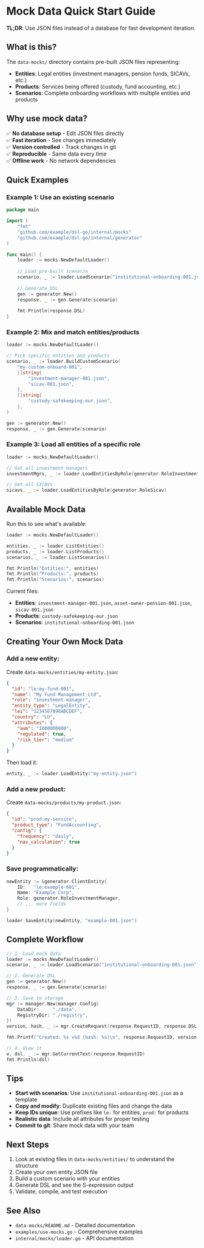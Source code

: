 # Mock Data Quick Start Guide

**TL;DR**: Use JSON files instead of a database for fast development iteration.

## What is this?

The `data-mocks/` directory contains pre-built JSON files representing:
- **Entities**: Legal entities (investment managers, pension funds, SICAVs, etc.)
- **Products**: Services being offered (custody, fund accounting, etc.)
- **Scenarios**: Complete onboarding workflows with multiple entities and products

## Why use mock data?

✅ **No database setup** - Edit JSON files directly  
✅ **Fast iteration** - See changes immediately  
✅ **Version controlled** - Track changes in git  
✅ **Reproducible** - Same data every time  
✅ **Offline work** - No network dependencies  

## Quick Examples

### Example 1: Use an existing scenario

```go
package main

import (
    "fmt"
    "github.com/example/dsl-go/internal/mocks"
    "github.com/example/dsl-go/internal/generator"
)

func main() {
    loader := mocks.NewDefaultLoader()
    
    // Load pre-built scenario
    scenario, _ := loader.LoadScenario("institutional-onboarding-001.json")
    
    // Generate DSL
    gen := generator.New()
    response, _ := gen.Generate(scenario)
    
    fmt.Println(response.DSL)
}
```

### Example 2: Mix and match entities/products

```go
loader := mocks.NewDefaultLoader()

// Pick specific entities and products
scenario, _ := loader.BuildCustomScenario(
    "my-custom-onboard-001",
    []string{
        "investment-manager-001.json",
        "sicav-001.json",
    },
    []string{
        "custody-safekeeping-eur.json",
    },
)

gen := generator.New()
response, _ := gen.Generate(scenario)
```

### Example 3: Load all entities of a specific role

```go
loader := mocks.NewDefaultLoader()

// Get all investment managers
investmentMgrs, _ := loader.LoadEntitiesByRole(generator.RoleInvestmentManager)

// Get all SICAVs
sicavs, _ := loader.LoadEntitiesByRole(generator.RoleSicav)
```

## Available Mock Data

Run this to see what's available:

```go
loader := mocks.NewDefaultLoader()

entities, _ := loader.ListEntities()
products, _ := loader.ListProducts()
scenarios, _ := loader.ListScenarios()

fmt.Println("Entities:", entities)
fmt.Println("Products:", products)
fmt.Println("Scenarios:", scenarios)
```

Current files:
- **Entities**: `investment-manager-001.json`, `asset-owner-pension-001.json`, `sicav-001.json`
- **Products**: `custody-safekeeping-eur.json`
- **Scenarios**: `institutional-onboarding-001.json`

## Creating Your Own Mock Data

### Add a new entity:

Create `data-mocks/entities/my-entity.json`:

```json
{
  "id": "le:my-fund-001",
  "name": "My Fund Management Ltd",
  "role": "investment-manager",
  "entity_type": "LegalEntity",
  "lei": "1234567890ABCDEF",
  "country": "LU",
  "attributes": {
    "aum": "1000000000",
    "regulated": true,
    "risk_tier": "medium"
  }
}
```

Then load it:

```go
entity, _ := loader.LoadEntity("my-entity.json")
```

### Add a new product:

Create `data-mocks/products/my-product.json`:

```json
{
  "id": "prod:my-service",
  "product_type": "FundAccounting",
  "config": {
    "frequency": "daily",
    "nav_calculation": true
  }
}
```

### Save programmatically:

```go
newEntity := &generator.ClientEntity{
    ID:   "le:example-001",
    Name: "Example Corp",
    Role: generator.RoleInvestmentManager,
    // ... more fields
}

loader.SaveEntity(newEntity, "example-001.json")
```

## Complete Workflow

```go
// 1. Load mock data
loader := mocks.NewDefaultLoader()
scenario, _ := loader.LoadScenario("institutional-onboarding-001.json")

// 2. Generate DSL
gen := generator.New()
response, _ := gen.Generate(scenario)

// 3. Save to storage
mgr := manager.New(manager.Config{
    DataDir:     "./data",
    RegistryDir: "./registry",
})
version, hash, _ := mgr.CreateRequest(response.RequestID, response.DSL)

fmt.Printf("Created: %s v%d (hash: %s)\n", response.RequestID, version, hash)

// 4. View it
v, dsl, _ := mgr.GetCurrentText(response.RequestID)
fmt.Println(dsl)
```

## Tips

- **Start with scenarios**: Use `institutional-onboarding-001.json` as a template
- **Copy and modify**: Duplicate existing files and change the data
- **Keep IDs unique**: Use prefixes like `le:` for entities, `prod:` for products
- **Realistic data**: Include all attributes for proper testing
- **Commit to git**: Share mock data with your team

## Next Steps

1. Look at existing files in `data-mocks/entities/` to understand the structure
2. Create your own entity JSON file
3. Build a custom scenario with your entities
4. Generate DSL and see the S-expression output
5. Validate, compile, and test execution

## See Also

- `data-mocks/README.md` - Detailed documentation
- `examples/use-mocks.go` - Comprehensive examples
- `internal/mocks/loader.go` - API documentation